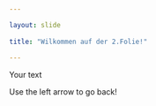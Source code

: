 ```yaml
---

layout: slide
	
title: "Wilkommen auf der 2.Folie!"
	
---
```

	
Your text
	
Use the left arrow to go back!

